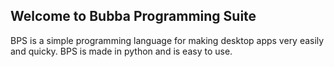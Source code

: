## Welcome to Bubba Programming Suite

BPS is a simple programming language for making desktop apps very easily and quicky. BPS is made in python and is easy to use.
